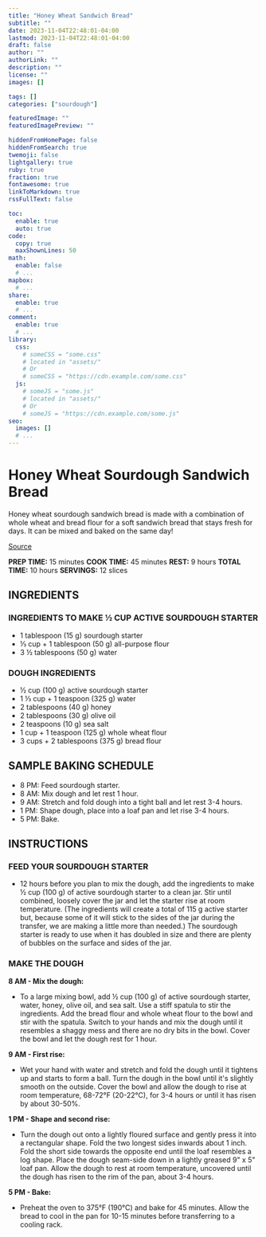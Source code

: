```yaml
---
title: "Honey Wheat Sandwich Bread"
subtitle: ""
date: 2023-11-04T22:48:01-04:00
lastmod: 2023-11-04T22:48:01-04:00
draft: false
author: ""
authorLink: ""
description: ""
license: ""
images: []

tags: []
categories: ["sourdough"]

featuredImage: ""
featuredImagePreview: ""

hiddenFromHomePage: false
hiddenFromSearch: true
twemoji: false
lightgallery: true
ruby: true
fraction: true
fontawesome: true
linkToMarkdown: true
rssFullText: false

toc:
  enable: true
  auto: true
code:
  copy: true
  maxShownLines: 50
math:
  enable: false
  # ...
mapbox:
  # ...
share:
  enable: true
  # ...
comment:
  enable: true
  # ...
library:
  css:
    # someCSS = "some.css"
    # located in "assets/"
    # Or
    # someCSS = "https://cdn.example.com/some.css"
  js:
    # someJS = "some.js"
    # located in "assets/"
    # Or
    # someJS = "https://cdn.example.com/some.js"
seo:
  images: []
  # ...
---
```


# Honey Wheat Sourdough Sandwich Bread

Honey wheat sourdough sandwich bread is made with a combination of whole wheat and bread flour for a soft sandwich bread that stays fresh for days. It can be mixed and baked on the same day!

[Source](https://littlespoonfarm.com/honey-wheat-sourdough-sandwich-bread-recipe/)

**PREP TIME:** 15 minutes
**COOK TIME:** 45 minutes
**REST:** 9 hours
**TOTAL TIME:** 10 hours
**SERVINGS:** 12 slices

## INGREDIENTS

### INGREDIENTS TO MAKE ½ CUP ACTIVE SOURDOUGH STARTER

- 1 tablespoon (15 g) sourdough starter
- ⅓ cup + 1 tablespoon (50 g) all-purpose flour
- 3 ½ tablespoons (50 g) water

### DOUGH INGREDIENTS

- ½ cup (100 g) active sourdough starter
- 1 ⅓ cup + 1 teaspoon (325 g) water
- 2 tablespoons (40 g) honey
- 2 tablespoons (30 g) olive oil
- 2 teaspoons (10 g) sea salt
- 1 cup + 1 teaspoon (125 g) whole wheat flour
- 3 cups + 2 tablespoons (375 g) bread flour

## SAMPLE BAKING SCHEDULE

- 8 PM: Feed sourdough starter.
- 8 AM: Mix dough and let rest 1 hour.
- 9 AM: Stretch and fold dough into a tight ball and let rest 3-4 hours.
- 1 PM: Shape dough, place into a loaf pan and let rise 3-4 hours.
- 5 PM: Bake.

## INSTRUCTIONS

### FEED YOUR SOURDOUGH STARTER

- 12 hours before you plan to mix the dough, add the ingredients to make ½ cup (100 g) of active sourdough starter to a clean jar. Stir until combined, loosely cover the jar and let the starter rise at room temperature. (The ingredients will create a total of 115 g active starter but, because some of it will stick to the sides of the jar during the transfer, we are making a little more than needed.) The sourdough starter is ready to use when it has doubled in size and there are plenty of bubbles on the surface and sides of the jar.

### MAKE THE DOUGH

**8 AM - Mix the dough:**

- To a large mixing bowl, add ½ cup (100 g) of active sourdough starter, water, honey, olive oil, and sea salt. Use a stiff spatula to stir the ingredients. Add the bread flour and whole wheat flour to the bowl and stir with the spatula. Switch to your hands and mix the dough until it resembles a shaggy mess and there are no dry bits in the bowl. Cover the bowl and let the dough rest for 1 hour.

**9 AM - First rise:**

- Wet your hand with water and stretch and fold the dough until it tightens up and starts to form a ball. Turn the dough in the bowl until it's slightly smooth on the outside. Cover the bowl and allow the dough to rise at room temperature, 68-72°F (20-22°C), for 3-4 hours or until it has risen by about 30-50%.

**1 PM - Shape and second rise:**

- Turn the dough out onto a lightly floured surface and gently press it into a rectangular shape. Fold the two longest sides inwards about 1 inch. Fold the short side towards the opposite end until the loaf resembles a log shape. Place the dough seam-side down in a lightly greased 9" x 5" loaf pan. Allow the dough to rest at room temperature, uncovered until the dough has risen to the rim of the pan, about 3-4 hours.

**5 PM - Bake:**

- Preheat the oven to 375°F (190°C) and bake for 45 minutes. Allow the bread to cool in the pan for 10-15 minutes before transferring to a cooling rack.
